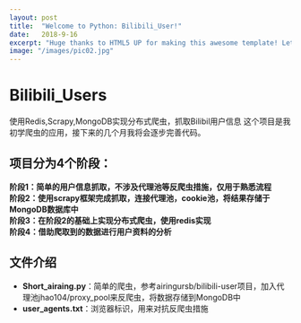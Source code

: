 ```yaml
---
layout: post
title:  "Welcome to Python: Bilibili_User!"
date:   2018-9-16
excerpt: "Huge thanks to HTML5 UP for making this awesome template! Let's see what it can do"
image: "/images/pic02.jpg"
---
```

# Bilibili_Users
使用Redis,Scrapy,MongoDB实现分布式爬虫，抓取Bilibil用户信息
这个项目是我初学爬虫的应用，接下来的几个月我将会逐步完善代码。
## 项目分为4个阶段：
**阶段1：简单的用户信息抓取，不涉及代理池等反爬虫措施，仅用于熟悉流程 \
阶段2：使用scrapy框架完成抓取，连接代理池，cookie池，将结果存储于MongoDB数据库中 \
阶段3：在阶段2的基础上实现分布式爬虫，使用redis实现 \
阶段4：借助爬取到的数据进行用户资料的分析** 
## 文件介绍
* **Short_airaing.py**：简单的爬虫，参考airingursb/bilibili-user项目，加入代理池jhao104/proxy_pool来反爬虫，将数据存储到MongoDB中
* **user_agents.txt**：浏览器标识，用来对抗反爬虫措施
